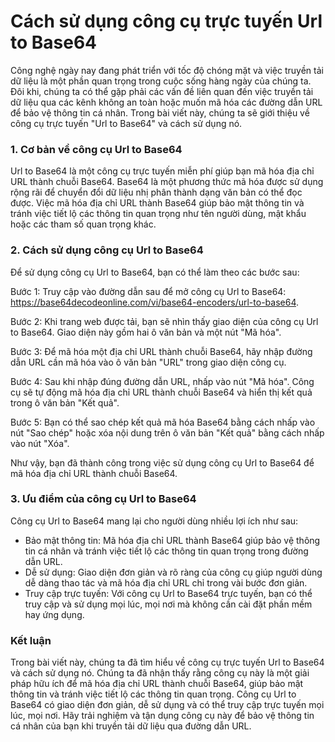 Cách sử dụng công cụ trực tuyến Url to Base64
=============================================

Công nghệ ngày nay đang phát triển với tốc độ chóng mặt và việc truyền tải dữ liệu là một phần quan trọng trong cuộc sống hàng ngày của chúng ta. Đôi khi, chúng ta có thể gặp phải các vấn đề liên quan đến việc truyền tải dữ liệu qua các kênh không an toàn hoặc muốn mã hóa các đường dẫn URL để bảo vệ thông tin cá nhân. Trong bài viết này, chúng ta sẽ giới thiệu về công cụ trực tuyến "Url to Base64" và cách sử dụng nó.

### 1. Cơ bản về công cụ Url to Base64

Url to Base64 là một công cụ trực tuyến miễn phí giúp bạn mã hóa địa chỉ URL thành chuỗi Base64. Base64 là một phương thức mã hóa được sử dụng rộng rãi để chuyển đổi dữ liệu nhị phân thành dạng văn bản có thể đọc được. Việc mã hóa địa chỉ URL thành Base64 giúp bảo mật thông tin và tránh việc tiết lộ các thông tin quan trọng như tên người dùng, mật khẩu hoặc các tham số quan trọng khác.

### 2. Cách sử dụng công cụ Url to Base64

Để sử dụng công cụ Url to Base64, bạn có thể làm theo các bước sau:

Bước 1: Truy cập vào đường dẫn sau để mở công cụ Url to Base64: <https://base64decodeonline.com/vi/base64-encoders/url-to-base64>.

Bước 2: Khi trang web được tải, bạn sẽ nhìn thấy giao diện của công cụ Url to Base64. Giao diện này gồm hai ô văn bản và một nút "Mã hóa".

Bước 3: Để mã hóa một địa chỉ URL thành chuỗi Base64, hãy nhập đường dẫn URL cần mã hóa vào ô văn bản "URL" trong giao diện công cụ.

Bước 4: Sau khi nhập đúng đường dẫn URL, nhấp vào nút "Mã hóa". Công cụ sẽ tự động mã hóa địa chỉ URL thành chuỗi Base64 và hiển thị kết quả trong ô văn bản "Kết quả".

Bước 5: Bạn có thể sao chép kết quả mã hóa Base64 bằng cách nhấp vào nút "Sao chép" hoặc xóa nội dung trên ô văn bản "Kết quả" bằng cách nhấp vào nút "Xóa".

Như vậy, bạn đã thành công trong việc sử dụng công cụ Url to Base64 để mã hóa địa chỉ URL thành chuỗi Base64.

### 3. Ưu điểm của công cụ Url to Base64

Công cụ Url to Base64 mang lại cho người dùng nhiều lợi ích như sau:

- Bảo mật thông tin: Mã hóa địa chỉ URL thành Base64 giúp bảo vệ thông tin cá nhân và tránh việc tiết lộ các thông tin quan trọng trong đường dẫn URL.
- Dễ sử dụng: Giao diện đơn giản và rõ ràng của công cụ giúp người dùng dễ dàng thao tác và mã hóa địa chỉ URL chỉ trong vài bước đơn giản.
- Truy cập trực tuyến: Với công cụ Url to Base64 trực tuyến, bạn có thể truy cập và sử dụng mọi lúc, mọi nơi mà không cần cài đặt phần mềm hay ứng dụng.

### Kết luận

Trong bài viết này, chúng ta đã tìm hiểu về công cụ trực tuyến Url to Base64 và cách sử dụng nó. Chúng ta đã nhận thấy rằng công cụ này là một giải pháp hữu ích để mã hóa địa chỉ URL thành chuỗi Base64, giúp bảo mật thông tin và tránh việc tiết lộ các thông tin quan trọng. Công cụ Url to Base64 có giao diện đơn giản, dễ sử dụng và có thể truy cập trực tuyến mọi lúc, mọi nơi. Hãy trải nghiệm và tận dụng công cụ này để bảo vệ thông tin cá nhân của bạn khi truyền tải dữ liệu qua đường dẫn URL.